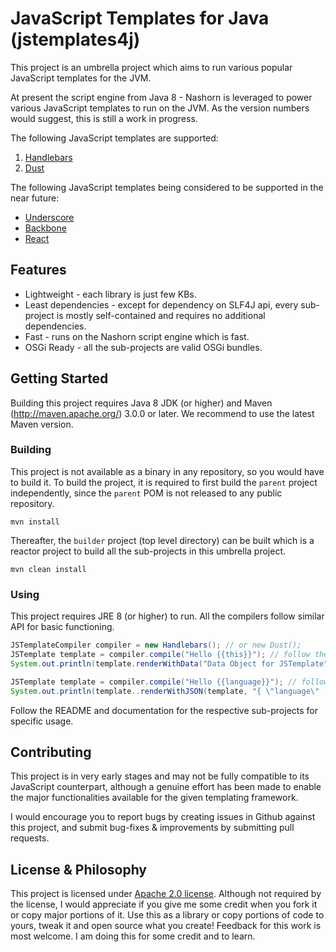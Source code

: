 # JavaScript Templates for Java (jstemplates4j)
This project is an umbrella project which aims to run various popular JavaScript templates for the JVM.

At present the script engine from Java 8 - Nashorn is leveraged to power various JavaScript templates to run on the JVM. As the version numbers would suggest, this is still a work in progress.

The following JavaScript templates are supported:

1. [Handlebars](http://handlebarsjs.com)
2. [Dust](http://www.dustjs.com)

The following JavaScript templates being considered to be supported in the near future:

* [Underscore](http://underscorejs.org)
* [Backbone](http://backbonejs.org)
* [React](https://facebook.github.io/react)

## Features
* Lightweight - each library is just few KBs.
* Least dependencies - except for dependency on SLF4J api, every sub-project is mostly self-contained and requires no additional dependencies.
* Fast - runs on the Nashorn script engine which is fast.
* OSGi Ready - all the sub-projects are valid OSGi bundles.

## Getting Started
Building this project requires Java 8 JDK (or higher) and Maven (http://maven.apache.org/) 3.0.0 or later. We recommend to use the latest Maven version.

### Building
This project is not available as a binary in any repository, so you would have to build it. To build the project, it is required to first build the `parent` project independently, since the `parent` POM is not released to any public repository.

	mvn install

Thereafter, the `builder` project (top level directory) can be built which is a reactor project to build all the sub-projects in this umbrella project.

	mvn clean install

### Using
This project requires JRE 8 (or higher) to run. All the compilers follow similar API for basic functioning.

```java
JSTemplateCompiler compiler = new Handlebars(); // or new Dust();
JSTemplate template = compiler.compile("Hello {{this}}"); // follow the templating language syntax
System.out.println(template.renderWithData("Data Object for JSTemplate"));

JSTemplate template = compiler.compile("Hello {{language}}"); // follow the templating language syntax
System.out.println(template..renderWithJSON(template, "{ \"language\" : \"Handlebars for Java\"}"));
```

Follow the README and documentation for the respective sub-projects for specific usage.

## Contributing
This project is in very early stages and may not be fully compatible to its JavaScript counterpart, although a genuine effort has been made to enable the major functionalities available for the given templating framework.

I would encourage you to report bugs by creating issues in Github against this project, and submit bug-fixes & improvements by submitting pull requests.

## License & Philosophy
This project is licensed under [Apache 2.0 license](http://www.apache.org/licenses/LICENSE-2.0). Although not required by the license, I would appreciate if you give me some credit when you fork it or copy major portions of it. Use this as a library or copy portions of code to yours, tweak it and open source what you create! Feedback for this work is most welcome. I am doing this for some credit and to learn.